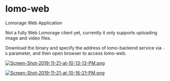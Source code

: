 # lomo-web
Lomorage Web Application

Not a fully Web Lomorage client yet, currently it only supports uploading image and video files.

Download the binary and specify the address of lomo-backend service via `-b` parameter, and then open browser to access lomo-web.

[![Screen-Shot-2019-11-21-at-10-13-13-PM.png](https://i.postimg.cc/SNgbW2Kq/Screen-Shot-2019-11-21-at-10-13-13-PM.png)](https://postimg.cc/svGLz2S0)

[![Screen-Shot-2019-11-21-at-10-16-21-PM.png](https://i.postimg.cc/B64FbyG4/Screen-Shot-2019-11-21-at-10-16-21-PM.png)](https://postimg.cc/gwtjBgJT)